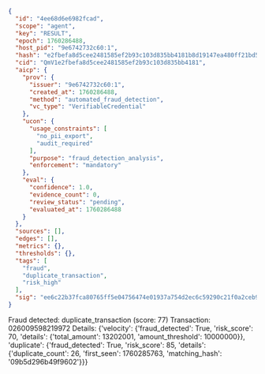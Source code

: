```json
{
  "id": "4ee68d6e6982fcad",
  "scope": "agent",
  "key": "RESULT",
  "epoch": 1760286488,
  "host_pid": "9e6742732c60:1",
  "hash": "e2fbefa8d5cee2481585ef2b93c103d835bb4181b8d19147ea480ff21bd5ada8",
  "cid": "QmV1e2fbefa8d5cee2481585ef2b93c103d835bb4181",
  "aicp": {
    "prov": {
      "issuer": "9e6742732c60:1",
      "created_at": 1760286488,
      "method": "automated_fraud_detection",
      "vc_type": "VerifiableCredential"
    },
    "ucon": {
      "usage_constraints": [
        "no_pii_export",
        "audit_required"
      ],
      "purpose": "fraud_detection_analysis",
      "enforcement": "mandatory"
    },
    "eval": {
      "confidence": 1.0,
      "evidence_count": 0,
      "review_status": "pending",
      "evaluated_at": 1760286488
    }
  },
  "sources": [],
  "edges": [],
  "metrics": {},
  "thresholds": {},
  "tags": [
    "fraud",
    "duplicate_transaction",
    "risk_high"
  ],
  "sig": "ee6c22b37fca80765ff5e04756474e01937a754d2ec6c59290c21f0a2ceb9d0b"
}
```

Fraud detected: duplicate_transaction (score: 77)
Transaction: 026009598219972
Details: {'velocity': {'fraud_detected': True, 'risk_score': 70, 'details': {'total_amount': 13202001, 'amount_threshold': 10000000}}, 'duplicate': {'fraud_detected': True, 'risk_score': 85, 'details': {'duplicate_count': 26, 'first_seen': 1760285763, 'matching_hash': '09b5d296b49f9602'}}}